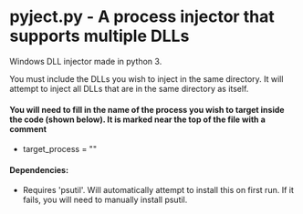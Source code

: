 # pyject.py - A process injector that supports multiple DLLs
Windows DLL injector made in python 3.

You must include the DLLs you wish to inject in the same directory. It will attempt to inject all DLLs that are in the same directory as itself.
     
#### You will need to fill in the name of the process you wish to target inside the code (shown below). It is marked near the top of the file with a comment
- target_process = ""

    
#### Dependencies:
- Requires 'psutil'. Will automatically attempt to install this on first run. If it fails, you will need to manually install psutil.

